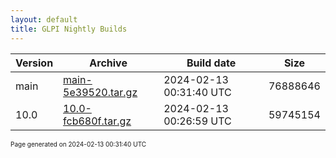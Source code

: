 ```yaml
---
layout: default
title: GLPI Nightly Builds
---
```


Version|Archive|Build date|Size
---|---|---|---
main|[main-5e39520.tar.gz](main-5e39520.tar.gz)|2024-02-13 00:31:40 UTC|76888646
10.0|[10.0-fcb680f.tar.gz](10.0-fcb680f.tar.gz)|2024-02-13 00:26:59 UTC|59745154

<font size="1">Page generated on 2024-02-13 00:31:40 UTC</font>
